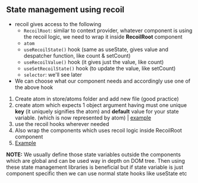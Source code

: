 ## State management using recoil

-  recoil gives access to the following
   -  `RecoilRoot`: similar to context provider, whatever component is using the recoil logic, we need to wrap it inside **RecoilRoot** component
   -  `atom`
   -  `useRecoilState()` hook (same as useState, gives value and despatcher function, like count & setCount)
   -  `useRecoilValue()` hook (it gives just the value, like count)
   -  `useSetRecoilState()` hook  (to update the value, like setCount)
   -  `selector`: we'll see later
- We can choose what our component needs and accordingly use one of the above hook
  

1. Create atom in store/atoms folder and add new file (good practice)
2. create atom which expects 1 object argument having must one unique **key** (it uniquely signifies the atom) and **default** value for your state variable. (which is now represented by atom) | [example](https://github.com/princebansal7/Web-Development-Concepts/blob/main/react-js/23.react-state-management-recoil/src/store/atoms/count.jsx)
3. use the recoil hooks wherever needed
4. Also wrap the components which uses recoil logic inside RecoilRoot component 
5. [Example](https://github.com/princebansal7/Web-Development-Concepts/blob/main/react-js/23.react-state-management-recoil/src/App.jsx)


**NOTE:** 
We usually define those state variables outside the components which are global and can be used way in depth on DOM tree. Then using these state management libraries is beneficial but if state variable is just component specific then we can use normal state hooks like useState etc